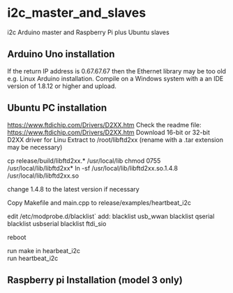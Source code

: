 # i2c_master_and_slaves
i2c Arduino master and Raspberry Pi plus Ubuntu slaves

## Arduino Uno installation
If the return IP address is 0.67.67.67 then the Ethernet library may be too old e.g. Linux Arduino installation. Compile on a Windows system with a an IDE version of 1.8.12 or higher and upload.

## Ubuntu PC installation

https://www.ftdichip.com/Drivers/D2XX.htm
Check the readme file: https://www.ftdichip.com/Drivers/D2XX.htm
Download 16-bit or 32-bit D2XX driver for Linu
Extract to /root/libftd2xx (rename with a .tar extension may be necessary)

cp release/build/libftd2xx.* /usr/local/lib
chmod 0755 /usr/local/lib/libftd2xx*
ln -sf /usr/local/lib/libftd2xx.so.1.4.8 /usr/local/lib/libftd2xx.so

change 1.4.8 to the latest version if necessary

Copy Makefile and main.cpp to release/examples/heartbeat_i2c

edit /etc/modprobe.d/blacklist`
add:
blacklist usb_wwan
blacklist qserial
blacklist usbserial
blacklist ftdi_sio

reboot

run make in hearbeat_i2c  
run heartbeat_i2c

## Raspberry pi Installation (model 3 only)
